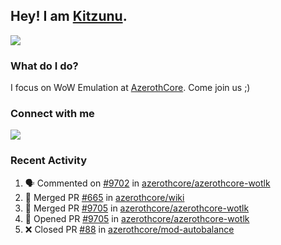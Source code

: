 ## Hey! I am [Kitzunu](https://Github.com/Kitzunu).

<!--<a href="https://github-readme-stats.kitzunu.vercel.app/api?username=Kitzunu&show_icons=true&theme=dark">
  <img align="center" src="https://github-readme-stats.kitzunu.vercel.app/api?username=Kitzunu&show_icons=true&theme=dark" />
</a>-->
<a href="https://github-readme-stats.kitzunu.vercel.app/api?username=Kitzunu&show_icons=true&theme=dark">
  <img align="center" src="https://github-readme-stats.vercel.app/api/top-langs/?username=Kitzunu&layout=compact&theme=dark" />
</a>

### What do I do?

I focus on WoW Emulation at [AzerothCore](https://Github.com/AzerothCore). Come join us ;)

### Connect with me
[![](https://img.shields.io/badge/AzerothCore%20Discord-Connect%20with%20me!-green)](https://discord.com/invite/gkt4y2x)

### Recent Activity

<!--START_SECTION:activity-->
1. 🗣 Commented on [#9702](https://github.com/azerothcore/azerothcore-wotlk/issues/9702) in [azerothcore/azerothcore-wotlk](https://github.com/azerothcore/azerothcore-wotlk)
2. 🎉 Merged PR [#665](https://github.com/azerothcore/wiki/pull/665) in [azerothcore/wiki](https://github.com/azerothcore/wiki)
3. 🎉 Merged PR [#9705](https://github.com/azerothcore/azerothcore-wotlk/pull/9705) in [azerothcore/azerothcore-wotlk](https://github.com/azerothcore/azerothcore-wotlk)
4. 💪 Opened PR [#9705](https://github.com/azerothcore/azerothcore-wotlk/pull/9705) in [azerothcore/azerothcore-wotlk](https://github.com/azerothcore/azerothcore-wotlk)
5. ❌ Closed PR [#88](https://github.com/azerothcore/mod-autobalance/pull/88) in [azerothcore/mod-autobalance](https://github.com/azerothcore/mod-autobalance)
<!--END_SECTION:activity-->
